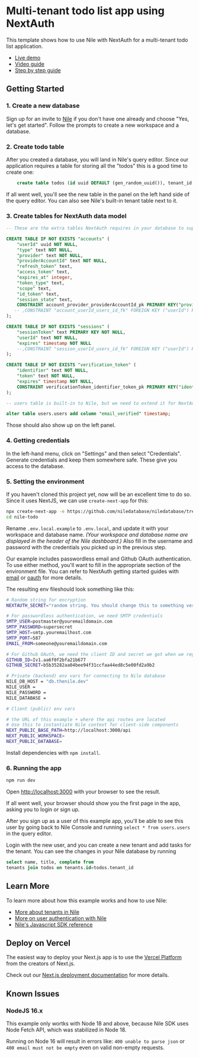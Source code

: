 # Multi-tenant todo list app using NextAuth

This template shows how to use Nile with NextAuth for a multi-tenant todo list application.

- [Live demo](https://nextauth-demo-delta.vercel.app/)
- [Video guide](https://youtu.be/EcZAsp4R0ig)
- [Step by step guide](https://www.thenile.dev/docs/user-authentication/third-party/nextauth)

## Getting Started

### 1. Create a new database

Sign up for an invite to [Nile](https://thenile.dev) if you don't have one already and choose "Yes, let's get started". Follow the prompts to create a new workspace and a database.

### 2. Create todo table

After you created a database, you will land in Nile's query editor. Since our application requires a table for storing all the "todos" this is a good time to create one:

```sql
    create table todos (id uuid DEFAULT (gen_random_uuid()), tenant_id uuid, title varchar(256), complete boolean);
```

If all went well, you'll see the new table in the panel on the left hand side of the query editor. You can also see Nile's built-in tenant table next to it.

### 3. Create tables for NextAuth data model

```sql
-- These are the extra tables NextAuth requires in your database to support

CREATE TABLE IF NOT EXISTS "accounts" (
    "userId" uuid NOT NULL,
    "type" text NOT NULL,
    "provider" text NOT NULL,
    "providerAccountId" text NOT NULL,
    "refresh_token" text,
    "access_token" text,
    "expires_at" integer,
    "token_type" text,
    "scope" text,
    "id_token" text,
    "session_state" text,
    CONSTRAINT account_provider_providerAccountId_pk PRIMARY KEY("provider","providerAccountId")
   -- ,CONSTRAINT "account_userId_users_id_fk" FOREIGN KEY ("userId") REFERENCES "users.users"("id") ON DELETE cascade ON UPDATE no action;
);

CREATE TABLE IF NOT EXISTS "sessions" (
    "sessionToken" text PRIMARY KEY NOT NULL,
    "userId" text NOT NULL,
    "expires" timestamp NOT NULL
    --,CONSTRAINT "session_userId_users_id_fk" FOREIGN KEY ("userId") REFERENCES "users.users"("id") ON DELETE cascade ON UPDATE no action;
);

CREATE TABLE IF NOT EXISTS "verification_token" (
    "identifier" text NOT NULL,
    "token" text NOT NULL,
    "expires" timestamp NOT NULL,
    CONSTRAINT verificationToken_identifier_token_pk PRIMARY KEY("identifier","token")
);

-- users table is built-in to Nile, but we need to extend it for NextAuth

alter table users.users add column "email_verified" timestamp;
```

Those should also show up on the left panel.

### 4. Getting credentials

In the left-hand menu, click on "Settings" and then select "Credentials". Generate credentials and keep them somewhere safe. These give you access to the database.

### 5. Setting the environment

If you haven't cloned this project yet, now will be an excellent time to do so. Since it uses NextJS, we can use `create-next-app` for this:

```bash
npx create-next-app -e https://github.com/niledatabase/niledatabase/tree/main/examples/user_management/NextAuth todo-nextauth
cd nile-todo
```

Rename `.env.local.example` to `.env.local`, and update it with your workspace and database name.
_(Your workspace and database name are displayed in the header of the Nile dashboard.)_
Also fill in the username and password with the credentials you picked up in the previous step.

Our example includes passwordless email and Github OAuth authentication.
To use either method, you'll want to fill in the appropriate section of the environment file.
You can refer to NextAuth getting started guides with [email](https://authjs.dev/getting-started/providers/email-tutorial) or [oauth](https://authjs.dev/getting-started/providers/oauth-tutorial) for more details.

The resulting env fileshould look something like this:

```bash
# Random string for encryption
NEXTAUTH_SECRET="random string. You should change this to something very random."

# For passwordless authentication, we need SMTP credentials
SMTP_USER=postmaster@youremaildomain.com
SMTP_PASSWORD=supersecret
SMTP_HOST=smtp.youremailhost.com
SMTP_PORT=587
EMAIL_FROM=someone@youremaildomain.com

# For Github OAuth, we need the client ID and secret we got when we registered with Github:
GITHUB_ID=Iv1.aa6f0f2bfa21b677
GITHUB_SECRET=b5b35282aa04bee94f31ccfaa44ed8c5e00fd2a9b2

# Private (backend) env vars for connecting to Nile database
NILE_DB_HOST = "db.thenile.dev"
NILE_USER =
NILE_PASSWORD =
NILE_DATABASE =

# Client (public) env vars

# the URL of this example + where the api routes are located
# Use this to instantiate Nile context for client-side components
NEXT_PUBLIC_BASE_PATH=http://localhost:3000/api
NEXT_PUBLIC_WORKSPACE=
NEXT_PUBLIC_DATABASE=
```

Install dependencies with `npm install`.

### 6. Running the app

```bash
npm run dev
```

Open [http://localhost:3000](http://localhost:3000) with your browser to see the result.

If all went well, your browser should show you the first page in the app, asking you to login or sign up.

After you sign up as a user of this example app, you'll be able to see this user by going back to Nile Console and running `select * from users.users` in the query editor.

Login with the new user, and you can create a new tenant and add tasks for the tenant. You can see the changes in your Nile database by running

```sql
select name, title, complete from
tenants join todos on tenants.id=todos.tenant_id
```

## Learn More

To learn more about how this example works and how to use Nile:

- [More about tenants in Nile](https://www.thenile.dev/docs/tenant-management)
- [More on user authentication with Nile](https://www.thenile.dev/docs/user-authentication)
- [Nile's Javascript SDK reference](https://www.thenile.dev/docs/reference/sdk-reference)

## Deploy on Vercel

The easiest way to deploy your Next.js app is to use the [Vercel Platform](https://vercel.com/new?utm_medium=default-template&filter=next.js&utm_source=create-next-app&utm_campaign=create-next-app-readme) from the creators of Next.js.

Check out our [Next.js deployment documentation](https://nextjs.org/docs/deployment) for more details.

## Known Issues

### NodeJS 16.x

This example only wortks with Node 18 and above, because Nile SDK uses Node Fetch API, which was stabilized in Node 18.

Running on Node 16 will result in errors like:
`400 unable to parse json` or `400 email must not be empty` even on valid non-empty requests.
